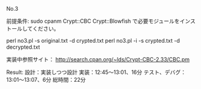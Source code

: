 No.3

前提条件:
sudo cpanm Crypt::CBC Crypt::Blowfish 
で必要モジュールをインストールしてください。

perl no3.pl -s original.txt -d crypted.txt
perl no3.pl -i -s crypted.txt -d decrypted.txt

実装中参照サイト：
http://search.cpan.org/~lds/Crypt-CBC-2.33/CBC.pm

Result:
設計：実装しつつ設計
実装：12:45〜13:01、16分
テスト、デバグ：13:01〜13:07、6分
総時間：22分